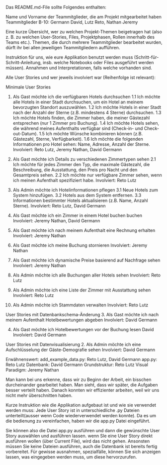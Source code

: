 Das README.md-File sollte Folgendes enthalten:

Name und Vorname der Teammitglieder, die am Projekt mitgearbeitet haben
Teammitglieder B-10:  Germann David, 
                      Lutz Reto, 
                      Nathan Jeremy

Eine kurze Übersicht, wer zu welchen Projekt-Themen beigetragen hat 
(also z. B. zu welchen User-Stories, Files, Projektphasen, Rollen innerhalb des Teams etc.). 
Themen, die durch mehrere Teammitglieder bearbeitet wurden, dürft ihr bei allen jeweiligen 
Teammitgliedern aufführen.

Instruktion für uns, wie eure Applikation benutzt werden muss (Schritt-für-Schritt-Anleitung, 
insb. welche Notebooks oder Files ausgeführt werden müssen).
Annahmen und Interpretationen, falls welche vorhanden sind.


Alle User Stories und wer jeweils involviert war (Reihenfolge ist relevant):

Minimale User Stories
1. Als Gast möchte ich die verfügbaren Hotels durchsuchen
  1.1 Ich möchte alle Hotels in einer Stadt durchsuchen, um ein Hotel an meinem bevorzugten Standort auszuwählen.
  1.2 Ich möchte Hotels in einer Stadt nach der Anzahl der Sterne (z.B. mindestens 4 Sterne) durchsuchen.
  1.3 Ich möchte Hotels finden, die Zimmer haben, die meiner Gästezahl entsprechen (nur 1 Zimmer pro Buchung).
  1.4 Ich möchte Hotels sehen, die während meines Aufenthalts verfügbar sind (Check-in- und Check-out-Datum).
  1.5 Ich möchte Wünsche kombinieren können (z.B. Gästezahl, Sterne, Verfügbarkeit).
  1.6 Ich möchte die folgenden Informationen pro Hotel sehen: Name, Adresse, Anzahl der Sterne.
Involviert: Reto Lutz, Jeremy Nathan, David Germann

2. Als Gast möchte ich Details zu verschiedenen Zimmertypen sehen 
  2.1 Ich möchte für jedes Zimmer den Typ, die maximale Gästezahl, die Beschreibung, die Ausstattung, den Preis pro Nacht und den Gesamtpreis sehen.
  2.2 Ich möchte nur verfügbare Zimmer sehen, wenn ich meinen Aufenthalt spezifiziert habe.
Involviert: Reto Lutz

3. Als Admin möchte ich Hotelinformationen pflegen
  3.1 Neue Hotels zum System hinzufügen.
  3.2 Hotels aus dem System entfernen.
  3.3 Informationen bestimmter Hotels aktualisieren (z.B. Name, Anzahl Sterne).
Involviert: Reto Lutz, David Germann

4. Als Gast möchte ich ein Zimmer in einem Hotel buchen
	buchen
Involviert: Jeremy Nathan, David Germann

5. Als Gast möchte ich nach meinem Aufenthalt eine Rechnung erhalten
Involviert: Jeremy Nathan

6. Als Gast möchte ich meine Buchung stornieren
Involviert: Jeremy Nathan

7. Als Gast möchte ich dynamische Preise basierend auf Nachfrage sehen
Involviert: Jeremy Nathan

8. Als Admin möchte ich alle Buchungen aller Hotels sehen
Involviert: Reto Lutz

9. Als Admin möchte ich eine Liste der Zimmer mit Ausstattung sehen
Involviert: Reto Lutz

10. Als Admin möchte ich Stammdaten verwalten
Involviert: Reto Lutz


User Stories mit Datenbankschema-Änderung
3. Als Gast möchte ich nach meinem Aufenthalt Hotelbewertungen abgeben
Involviert: David Germann

4. Als Gast möchte ich Hotelbewertungen vor der Buchung lesen David
Involviert: David Germann


User Stories mit Datenvisualisierung
2. Als Admin möchte ich eine Aufschlüsselung der Gäste-Demografie sehen
Involviert: David Germann


  Erwähnenswert:
  add_example_data.py: Reto Lutz, David Germann
  app.py: Reto Lutz
  Datenbank: David Germann
  Grundstruktur: Reto Lutz
  Visual Paradigm: Jeremy Nathan

Man kann bei uns erkenne, dass wir zu Beginn der Arbeit, ein bisschen durcheinander gearbeitet haben.
Man sieht, dass wir später, die Aufgaben besser verteilt haben. Danach konnten wir effizienter arbeiten, 
weil wir uns nicht mehr überschnitten haben.

Kurze Instruktion wie die Applikation aufgebaut ist und wie sie verwendet werden muss:
Jede User Story ist in unterschiedliche .py Dateien unterteilt(ausser wenn Code wiederverwendet werden konnte).
Da es um die bedienung zu vereinfachen, haben wir die app.py Datei eingeführt.

Sie können also die Datei app.py ausführen und dann die gewünschte User Story auswählen und ausführen lassen.
wenn SIe eine User Story direkt ausführen wollen (über Current File), wird das nicht gehen.
Ansonsten müssen Sie keine Dateien ausführen, auch die Datenbank ist bereits fertig vorbereitet.
Für gewisse ausnahmen, spezialfälle, können Sie sich anzeigen lassen, was eingegeben werden muss, 
um diese hervorzurufen.